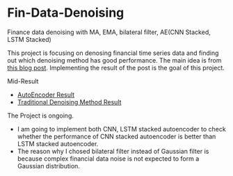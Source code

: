 # Fin-Data-Denoising
Finance data denoising with MA, EMA, bilateral filter, AE(CNN Stacked, LSTM Stacked)

This project is focusing on denosing financial time series data and finding out which denoising method has good performance. The main idea is from [this blog post](https://www.qraftec.com/insights-korean/2019/3/6/deep-time-series-denosier). Implementing the result of the post is the goal of this project.

Mid-Result
- [AutoEncoder Result](./autoencoder-test.ipynb)
- [Traditional Denoising Method Result](./trad-denoising.ipynb)

The Project is ongoing.

- I am going to implement both CNN, LSTM stacked autoencoder to check whether the performance of CNN stacked autoencoder is better than LSTM stacked autoencoder.
- The reason why I chosed bilateral filter instead of Gaussian filter is because complex financial data noise is not expected to form a Gaussian distribution.
